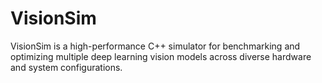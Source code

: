 # VisionSim
VisionSim is a high-performance C++ simulator for benchmarking and optimizing multiple deep learning vision models across diverse hardware and system configurations.
